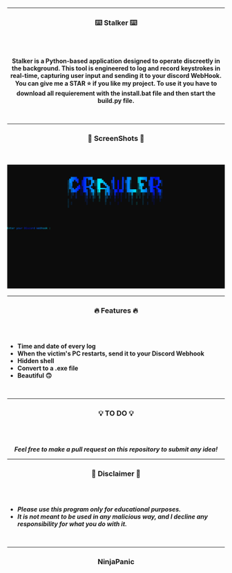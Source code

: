 -----

### <p align="center">⌨️ Stalker ⌨️</p>

<br><br>
<p align="center">
<strong>
Stalker is a Python-based application designed to operate discreetly in the background. This tool is engineered to log and record keystrokes in real-time, capturing user input and sending it to your discord WebHook. You can give me a STAR ⭐ if you like my project.
To use it you have to download all requierement with the install.bat file and then start the build.py file.
</strong>
</p>
<br>

-----

### <p align="center">👀 ScreenShots 👀</p>

<br><br>
<img src="https://raw.githubusercontent.com/NinjaPanic/Images/refs/heads/main/Crawler_Capture.png">
<br>

-----

### <p align="center">🔥 Features 🔥</p>

<br><br>
<strong>
* Time and date of every log
* When the victim's PC restarts, send it to your Discord Webhook
* Hidden shell
* Convert to a .exe file
* Beautiful 🙃
</strong>
<br>

-----

### <p align="center">💡 TO DO 💡</p>

<br><br>
<p align="center"><strong><i>Feel free to make a pull request on this repository to submit any idea!</i></strong</p>
<br>

-----

### <p align="center">📌 Disclaimer 📌</p>

<br><br>
* ***Please use this program only for educational purposes.***
* ***It is not meant to be used in any malicious way, and I decline any responsibility for what you do with it.***
<br>

-----

### <p align="center">NinjaPanic</p>
